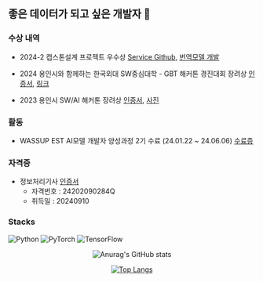 <h2> 좋은 데이터가 되고 싶은 개발자 👋
</h2>




### 수상 내역
- 2024-2 캡스톤설계 프로젝트 우수상 [Service Github](https://github.com/CapstoneDesign24-2), [번역모델 개발](https://github.com/LeeSY99/ai)

- 2024 용인시와 함께하는 한국외대 SW중심대학 - GBT 해커톤 경진대회 장려상
[인증서](https://github.com/LeeSY99/LeeSY99/blob/main/image/2024%20%EC%9A%A9%EC%9D%B8%EC%8B%9C%20%ED%97%A4%EC%BB%A4%ED%86%A4%20%EC%9D%B8%EC%A6%9D%EC%84%9C.pdf), [링크](https://www.hufs.ac.kr/hufs/11403/subview.do?enc=Zm5jdDF8QEB8JTJGYmJzJTJGaHVmcyUyRjIxODclMkYxOTgyNjAlMkZhcnRjbFZpZXcuZG8lM0ZwYWdlJTNEOCUyNnNyY2hDb2x1bW4lM0QlMjZzcmNoV3JkJTNEJTI2YmJzQ2xTZXElM0QlMjZiYnNPcGVuV3JkU2VxJTNEJTI2cmdzQmduZGVTdHIlM0QlMjZyZ3NFbmRkZVN0ciUzRCUyNmlzVmlld01pbmUlM0RmYWxzZSUyNnBhc3N3b3JkJTNEJTI2)

- 2023 용인시  SW/AI  해커톤 장려상 [인증서](https://github.com/LeeSY99/LeeSY99/blob/main/image/2023%20%EC%9A%A9%EC%9D%B8%EC%8B%9C%20%ED%95%B4%EC%BB%A4%ED%86%A4%20%EC%9D%B8%EC%A6%9D%EC%84%9C.pdf),  [사진](https://github.com/user-attachments/assets/03270945-6798-4213-a204-dd7c9aac485f)

### 활동
- WASSUP EST AI모델 개발자 양성과정 2기 수료 (24.01.22 ~ 24.06.06) [수료증](https://github.com/LeeSY99/LeeSY99/blob/main/image/EST%20%EC%88%98%EB%A3%8C%EC%A6%9D.pdf)

### 자격증 

- 정보처리기사 [인증서](https://github.com/LeeSY99/LeeSY99/blob/main/image/%EC%A0%95%EB%B3%B4%EC%B2%98%EB%A6%AC%EA%B8%B0%EC%82%AC%EC%9E%90%EA%B2%A9%EC%A6%9D.pdf)
    - 자격번호 : 24202090284Q
    - 취득일 : 20240910
    

### Stacks
![Python](https://img.shields.io/badge/python-3670A0?style=for-the-badge&logo=python&logoColor=ffdd54)
![PyTorch](https://img.shields.io/badge/PyTorch-%23EE4C2C.svg?style=for-the-badge&logo=PyTorch&logoColor=white)
![TensorFlow](https://img.shields.io/badge/TensorFlow-%23FF6F00.svg?style=for-the-badge&logo=TensorFlow&logoColor=white)

<div align=center>

![Anurag's GitHub stats](https://github-readme-stats.vercel.app/api?username=LeeSY99&show_icons=true&theme=radical)

[![Top Langs](https://github-readme-stats.vercel.app/api/top-langs/?username=LeeSY99&layout=compact&theme=radical)](https://github.com/LeeSY99)



</div>


<!--
**LeeSY99/LeeSY99** is a ✨ _special_ ✨ repository because its `README.md` (this file) appears on your GitHub profile.



Here are some ideas to get you started:

- 🔭 I’m currently working on ...
- 🌱 I’m currently learning ...
- 👯 I’m looking to collaborate on ...
- 🤔 I’m looking for help with ...
- 💬 Ask me about ...
- 📫 How to reach me: ...
- 😄 Pronouns: ...
- ⚡ Fun fact: ...
-->

